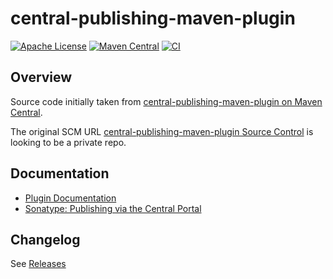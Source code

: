 # central-publishing-maven-plugin

[![Apache License](https://img.shields.io/github/license/mavenplugins/central-publishing-maven-plugin?label=License)](./LICENSE)
[![Maven Central](https://img.shields.io/maven-central/v/io.github.mavenplugins/central-publishing-maven-plugin.svg?label=Maven%20Central)](https://search.maven.org/artifact/io.github.mavenplugins/central-publishing-maven-plugin)
[![CI](https://github.com/mavenplugins/central-publishing-maven-plugin/actions/workflows/build_and_deploy.yml/badge.svg)](https://github.com/mavenplugins/central-publishing-maven-plugin/actions/workflows/build_and_deploy.yml)


## Overview 
Source code initially taken from [central-publishing-maven-plugin on Maven Central](https://repo1.maven.org/maven2/org/sonatype/central/central-publishing-maven-plugin/).<br>

The original SCM URL [central-publishing-maven-plugin Source Control](https://github.com/sonatype/central-publishing-maven-plugin) is looking to be a private repo.


## Documentation
- [Plugin Documentation](https://mavenplugins.github.io/central-publishing-maven-plugin/)
- [Sonatype: Publishing via the Central Portal](https://central.sonatype.org/publish/publish-portal-maven/)


## Changelog
See [Releases](https://github.com/mavenplugins/central-publishing-maven-plugin/releases)
